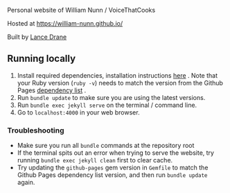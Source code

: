 Personal website of William Nunn / VoiceThatCooks

Hosted at https://william-nunn.github.io/

Built by [Lance Drane](https://github.com/Lance-Drane)

## Running locally

1. Install required dependencies, installation instructions [here](https://jekyllrb.com/docs/installation/) . Note that your Ruby version (`ruby -v`) needs to match the version from the Github Pages [dependency list](https://pages.github.com/versions/) .
2. Run `bundle update` to make sure you are using the latest versions.
3. Run `bundle exec jekyll serve` on the terminal / command line.
4. Go to `localhost:4000` in your web browser.

### Troubleshooting

- Make sure you run all `bundle` commands at the repository root
- If the terminal spits out an error when trying to serve the website, try running `bundle exec jekyll clean` first to clear cache.
- Try updating the `github-pages` gem version in `Gemfile` to match the Github Pages dependency list version, and then run `bundle update` again.
